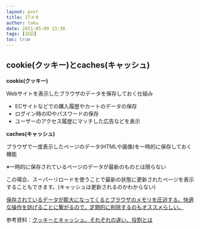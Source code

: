 ```yaml
---
layout: post
title: ITメモ
author: taku
date: 2021-05-09 23:30
tags: [日記]
toc: true
---
```


## cookie(クッキー)とcaches(キャッシュ)

**cookis(クッキー)**

Webサイトを表示したブラウザのデータを保存しておく仕組み

- ECサイトなどでの購入履歴やカートのデータの保存
- ログイン時のIDやパスワードの保存
- ユーザーのアクセス履歴にマッチした広告などを表示

**caches(キャッシュ)**

ブラウザで一度表示したページのデータ(HTMLや画像)を一時的に保存しておく機能

※一時的に保存されているページのデータが最新のものとは限らない

この場合、スーパーリロードを使うことで最新の状態に更新されたページを表示することもできます。(キャッシュは更新されるのかわからない)

<u>保存されているデータが膨大になってくるとブラウザのメモリを圧迫する。快適な操作を妨げることに繋がるので、定期的に削除するのもオススメらしい。</u>

参考資料：[クッキーとキャッシュ。それぞれの違い、役割とは](https://tcd-theme.com/2019/07/cookie-cache.html?gclid=CjwKCAjwkN6EBhBNEiwADVfya-4JFoaWfI4IylET3QCQm__jVDIjYQcMz7TeH0bhRJzhees0oT6FBRoCqygQAvD_BwE)

